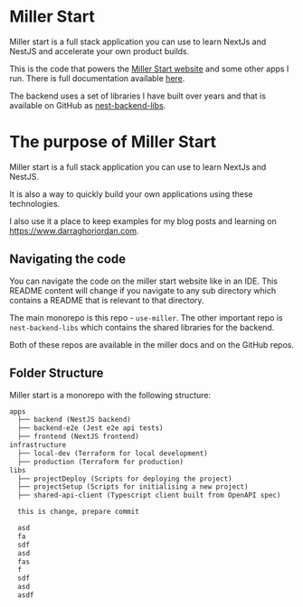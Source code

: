 # Miller Start

Miller start is a full stack application you can use to learn NextJs and NestJS and accelerate your own product builds.

This is the code that powers the [Miller Start website](https://usemiller.dev) and some other apps I run. There is full documentation available [here](https://usemiller.dev/docs/miller-start/get-started/quick-start).

The backend uses a set of libraries I have built over years and that is available on GitHub as [nest-backend-libs](https://github.com/darraghoriordan/nest-backend-libs).

# The purpose of Miller Start

Miller start is a full stack application you can use to learn NextJs and NestJS.

It is also a way to quickly build your own applications using these technologies.

I also use it a place to keep examples for my blog posts and learning on https://www.darraghoriordan.com.

## Navigating the code

You can navigate the code on the miller start website like in an IDE. This README content will change if you navigate to any sub directory which contains a README that is relevant to that directory.

The main monorepo is this repo - `use-miller`. The other important repo is `nest-backend-libs` which contains the shared libraries for the backend.

Both of these repos are available in the miller docs and on the GitHub repos.

## Folder Structure

Miller start is a monorepo with the following structure:

```txt
apps
  ├── backend (NestJS backend)
  ├── backend-e2e (Jest e2e api tests)
  ├── frontend (NextJS frontend)
infrastructure
  ├── local-dev (Terraform for local development)
  ├── production (Terraform for production)
libs
  ├── projectDeploy (Scripts for deploying the project)
  ├── projectSetup (Scripts for initialising a new project)
  ├── shared-api-client (Typescript client built from OpenAPI spec)

  this is change, prepare commit

  asd
  fa
  sdf
  asd
  fas
  f
  sdf
  asd
  asdf
  
```
